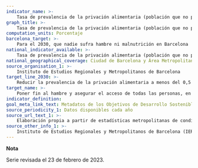 ```yaml
---
indicator_name: >-
    Tasa de prevalencia de la privación alimentaria (población que no puede permitirse una comida de proteína animal cada dos días, o el valor nutricional equivalente en proteína vegetal)
graph_title: >-
    Tasa de prevalencia de la privación alimentaria (población que no puede permitirse una comida de proteína animal cada dos días, o el valor nutricional equivalente en proteína vegetal)
computation_units: Porcentaje
barcelona_target: >-
    Para el 2030, que nadie sufra hambre ni malnutrición en Barcelona
national_indicator_available: >-
    Tasa de prevalencia de la privación alimentaria (población que no puede permitirse una comida de proteína animal cada dos días, o el valor nutricional equivalente en proteína vegetal)
national_geographical_coverage: Ciudad de Barcelona y Área Metropolitana de Barcelona
source_organisation_1: >-
    Instituto de Estudios Regionales y Metropolitanos de Barcelona
target_line_2030: >-
    Reducir la prevalencia de la privación alimentaria a menos del 0,5 % de la población
target_name: >-
    Poner fin al hambre y asegurar el acceso de todas las personas, en particular de las personas pobres y en situaciones vulnerables, incluidos los lactantes, a una alimentación sana, nutritiva y suficiente durante todo el año
indicator_definition:
goal_meta_link_text: Metadatos de los Objetivos de Desarrollo Sostenible de las Naciones Unidas (pdf 894kB)
source_periodicity_1: Datos disponibles cada año
source_url_text_1: >-
    Elaboración propia a partir de estadísticas metropolitanas de condiciones de vida 
source_other_info_1: >-
    Instituto de Estudios Regionales y Metropolitanos de Barcelona (IERMB)
---
```

**Nota**

Serie revisada el 23 de febrero de 2023.
